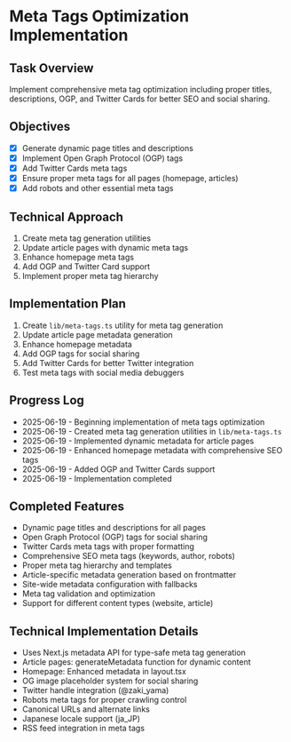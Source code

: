 # Meta Tags Optimization Implementation

## Task Overview
Implement comprehensive meta tag optimization including proper titles, descriptions, OGP, and Twitter Cards for better SEO and social sharing.

## Objectives
- [x] Generate dynamic page titles and descriptions
- [x] Implement Open Graph Protocol (OGP) tags
- [x] Add Twitter Cards meta tags
- [x] Ensure proper meta tags for all pages (homepage, articles)
- [x] Add robots and other essential meta tags

## Technical Approach
1. Create meta tag generation utilities
2. Update article pages with dynamic meta tags
3. Enhance homepage meta tags
4. Add OGP and Twitter Card support
5. Implement proper meta tag hierarchy

## Implementation Plan
1. Create `lib/meta-tags.ts` utility for meta tag generation
2. Update article page metadata generation
3. Enhance homepage metadata
4. Add OGP tags for social sharing
5. Add Twitter Cards for better Twitter integration
6. Test meta tags with social media debuggers

## Progress Log
- 2025-06-19 - Beginning implementation of meta tags optimization
- 2025-06-19 - Created meta tag generation utilities in `lib/meta-tags.ts`
- 2025-06-19 - Implemented dynamic metadata for article pages
- 2025-06-19 - Enhanced homepage metadata with comprehensive SEO tags
- 2025-06-19 - Added OGP and Twitter Cards support
- 2025-06-19 - Implementation completed

## Completed Features
- Dynamic page titles and descriptions for all pages
- Open Graph Protocol (OGP) tags for social sharing
- Twitter Cards meta tags with proper formatting
- Comprehensive SEO meta tags (keywords, author, robots)
- Proper meta tag hierarchy and templates
- Article-specific metadata generation based on frontmatter
- Site-wide metadata configuration with fallbacks
- Meta tag validation and optimization
- Support for different content types (website, article)

## Technical Implementation Details
- Uses Next.js metadata API for type-safe meta tag generation
- Article pages: generateMetadata function for dynamic content
- Homepage: Enhanced metadata in layout.tsx
- OG image placeholder system for social sharing
- Twitter handle integration (@zaki_yama)
- Robots meta tags for proper crawling control
- Canonical URLs and alternate links
- Japanese locale support (ja_JP)
- RSS feed integration in meta tags
